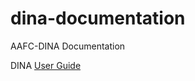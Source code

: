 # dina-documentation
AAFC-DINA Documentation

DINA [User Guide](https://aafc-bicoe.github.io/dina-documentation/)
